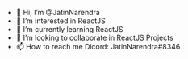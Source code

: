 - 👋 Hi, I’m @JatinNarendra
- 👀 I’m interested in ReactJS
- 🌱 I’m currently learning ReactJS
- 💞️ I’m looking to collaborate in ReactJS Projects
- 📫 How to reach me  Dicord: JatinNarendra#8346

<!---
JatinNarendra/JatinNarendra is a ✨ special ✨ repository because its `README.md` (this file) appears on your GitHub profile.
You can click the Preview link to take a look at your changes.
--->
